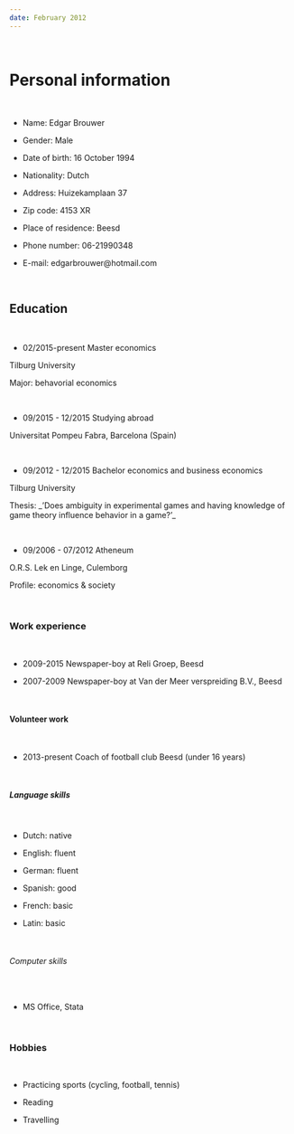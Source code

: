 ```yaml
---
date: February 2012
---
```


 

Personal information
====================

 

-   Name: Edgar Brouwer

-   Gender: Male

-   Date of birth: 16 October 1994

-   Nationality: Dutch

-   Address: Huizekamplaan 37

-   Zip code: 4153 XR

-   Place of residence: Beesd

-   Phone number: 06-21990348

-   E-mail: edgarbrouwer\@hotmail.com

 

Education
---------

 

-   02/2015-present Master economics

Tilburg University

Major: behavorial economics

 

-   09/2015 - 12/2015 Studying abroad

Universitat Pompeu Fabra, Barcelona (Spain)

 

-   09/2012 - 12/2015 Bachelor economics and business economics

Tilburg University

Thesis: \_’Does ambiguity in experimental games and having knowledge of game
theory influence behavior in a game?’\_

 

-   09/2006 - 07/2012 Atheneum

O.R.S. Lek en Linge, Culemborg

Profile: economics & society

 

### Work experience

 

-   2009-2015 Newspaper-boy at Reli Groep, Beesd

-   2007-2009 Newspaper-boy at Van der Meer verspreiding B.V., Beesd

 

#### Volunteer work

 

-   2013-present Coach of football club Beesd (under 16 years)

 

##### Language skills

 

-   Dutch: native

-   English: fluent

-   German: fluent

-   Spanish: good

-   French: basic

-   Latin: basic

 

###### Computer skills

 

-   MS Office, Stata

 

### Hobbies

 

-   Practicing sports (cycling, football, tennis)

-   Reading

-   Travelling

 

 
-

 

 
